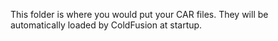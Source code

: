 This folder is where you would put your CAR files. They will be automatically loaded by ColdFusion at startup.